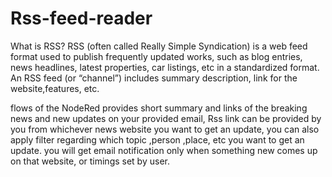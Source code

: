 # Rss-feed-reader
What is RSS? 
RSS (often called Really Simple Syndication) is a web feed format used to publish frequently updated works, such as blog entries, news headlines, latest properties, car listings, etc in a standardized format.
An RSS feed (or “channel”) includes summary description, link for the website,features, etc.

flows of the NodeRed provides short summary and links of the breaking news and new updates on your provided email,
Rss link can be provided by you from whichever news website you want to get an update, you can also apply filter regarding which topic ,person ,place, etc you want to get an update.
you will get email notification only when something new comes up on that website, or timings set by user.
